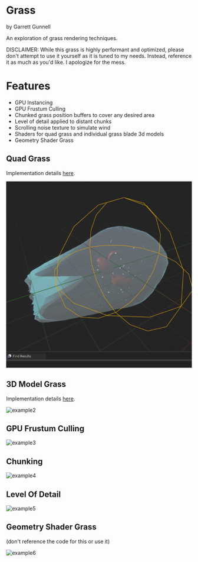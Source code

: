 # Grass

by Garrett Gunnell

An exploration of grass rendering techniques.

DISCLAIMER: While this grass is highly performant and optimized, please don't attempt to use it yourself as it is tuned to my needs. Instead, reference it as much as you'd like. I apologize for the mess.

# Features

* GPU Instancing
* GPU Frustum Culling
* Chunked grass position buffers to cover any desired area
* Level of detail applied to distant chunks
* Scrolling noise texture to simulate wind
* Shaders for quad grass and individual grass blade 3d models
* Geometry Shader Grass

## Quad Grass

Implementation details [here](https://www.youtube.com/watch?v=Y0Ko0kvwfgA).

![example](./example.png)

## 3D Model Grass

Implementation details [here](https://youtu.be/jw00MbIJcrk).

![example2](./example2.png)

## GPU Frustum Culling

![example3](./example3.png)

## Chunking

![example4](./example4.png)

## Level Of Detail

![example5](./example5.png)

## Geometry Shader Grass

(don't reference the code for this or use it)

![example6](./example6.png)